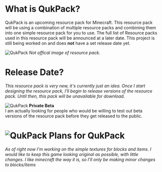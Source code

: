 # What is QukPack?
QukPack is an upcoming resource pack for Minecraft. This resource pack will be using a combination of multiple resource packs and combining them into one simple resource pack for you to use. The full list of Resource packs used in this resource pack will be announced at a later date. This project is still being worked on and does **not** have a set release date yet.


![QukPack](https://i.imgur.com/TPmCSr8.jpg)
*Not offical image of resource pack.*


# Release Date?
*This resource pack is very new, it's currently just an idea. Once I start designing the resource pack, I'll begin to release versions of the resource pack. Until then, this pack will be unavailable for download.*

![QukPack](https://i.imgur.com/xYI2R3b.png) **Private Beta**
<br>
I am actually looking for people who would be willing to test out beta versions of the resource pack
before they get released to the public.


# ![QukPack](https://i.imgur.com/xYI2R3b.png) Plans for QukPack
*As of right now I'm working on the simple textures for blocks and items. I would like to keep this game looking original as possible, with little changes. I like minecraft the way it is, so I'll only be making minor changes to blocks/items*
